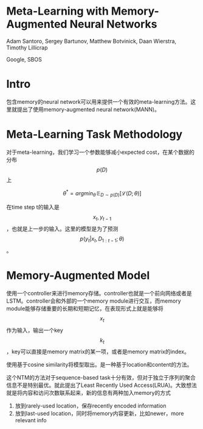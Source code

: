 # Meta-Learning with Memory-Augmented Neural Networks

Adam Santoro, Sergey Bartunov, Matthew Botvinick, Daan Wierstra, Timothy Lillicrap

Google, SBOS

# Intro

包含memory的neural network可以用来提供一个有效的meta-learning方法。这里就提出了使用memory-augmented neural network(MANN)。

# Meta-Learning Task Methodology

对于meta-learning，我们学习一个参数能够减小expected cost，在某个数据的分布 $$p(D)$$ 上

$$\theta^* = argmin_\theta \, \mathbb{E}_{D \sim p(D)} [\mathcal{L}(D; \theta)] $$

在time step t的输入是$$x_t, y_{t-1}$$，也就是上一步的输入。这里的模型是为了预测 $$p(y_t | x_t, D_{1:t-1}; \theta)$$。

# Memory-Augmented Model

使用一个controller来进行memory存储。controller也就是一个前向网络或者是LSTM。controller会和外部的一个memory module进行交互，而memory module能够存储重要的长期和短期记忆，在表现形式上就是能够将$$x_t$$作为输入，输出一个key $$k_t$$，key可以直接是memory matrix的某一项，或者是memory matrix的index。

使用基于cosine similarity将模型取出。是一种基于location和content的方法。

这个NTM的方法对于sequence-based task十分有效，但对于独立于序列的聚合信息不是特别最优。就此提出了Least Recently Used Access(LRUA)。大致想法就是将内容和访问次数联系起来，新的信息有两种加入memory的方式

1. 放到rarely-used location，保存recently encoded information
2. 放到last-used location，同时将memory内容更新，比如newer，more relevant info
